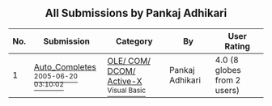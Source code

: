 ﻿<div align="center">

## All Submissions by Pankaj Adhikari

</div>

No.  | Submission | Category | By   | User Rating
---- | ---------- | -------- | ---- | -----------
1 | [Auto\_Completes<br /><sup>2005-06-20 03:10:02</sup>](https://github.com/Planet-Source-Code/pankaj-adhikari-auto-completes__1-61251) | [OLE/ COM/ DCOM/ Active\-X<br /><sup>Visual Basic</sup>](../ByCategory/ole-com-dcom-active-x__1-29.md) | Pankaj Adhikari | 4.0 (8 globes from 2 users)
